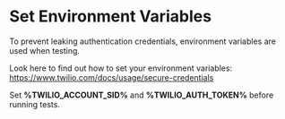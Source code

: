 # Set Environment Variables

To prevent leaking authentication credentials, environment variables are used when testing.

Look here to find out how to set your environment variables:
https://www.twilio.com/docs/usage/secure-credentials

Set **%TWILIO_ACCOUNT_SID%** and **%TWILIO_AUTH_TOKEN%** before running tests.
